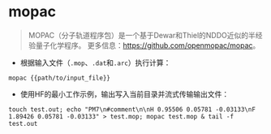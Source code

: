 # mopac

> MOPAC（分子轨道程序包）是一个基于Dewar和Thiel的NDDO近似的半经验量子化学程序。
> 更多信息：<https://github.com/openmopac/mopac>。

- 根据输入文件（`.mop`、`.dat`和`.arc`）执行计算：

`mopac {{path/to/input_file}}`

- 使用HF的最小工作示例，输出写入当前目录并流式传输输出文件：

`touch test.out; echo "PM7\n#comment\n\nH 0.95506 0.05781 -0.03133\nF 1.89426 0.05781 -0.03133" > test.mop; mopac test.mop & tail -f test.out`